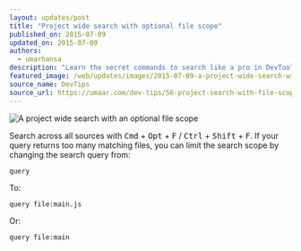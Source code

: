 ```yaml
---
layout: updates/post
title: "Project wide search with optional file scope"
published_on: 2015-07-09
updated_on: 2015-07-09
authors:
  - umarhansa
description: "Learn the secret commands to search like a pro in DevTools."
featured_image: /web/updates/images/2015-07-09-a-project-wide-search-with-an-optional-file-scope/project-search-with-file-scope.gif
source_name: DevTips
source_url: https://umaar.com/dev-tips/56-project-search-with-file-scope
---
```

<img src="/web/updates/images/2015-07-09-a-project-wide-search-with-an-optional-file-scope/project-search-with-file-scope.gif" alt="A project wide search with an optional file scope">

Search across all sources with <kbd class="kbd">Cmd</kbd> + <kbd class="kbd">Opt</kbd> + <kbd class="kbd">F</kbd> / <kbd class="kbd">Ctrl</kbd> + <kbd class="kbd">Shift</kbd> + <kbd class="kbd">F</kbd>. If your query returns too many matching files, you can limit the search scope by changing the search query from:

<pre><code>query</code></pre>

To:

<pre><code>query file:main.js</code></pre>

Or:

<pre><code>query file:main</code></pre>
